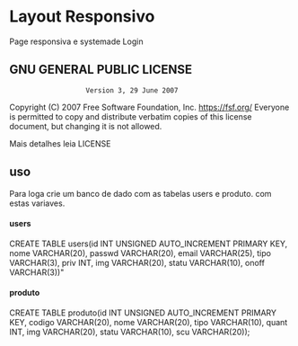 # Layout Responsivo
 Page responsiva e systemade Login

## GNU GENERAL PUBLIC LICENSE
                       Version 3, 29 June 2007

 Copyright (C) 2007 Free Software Foundation, Inc. <https://fsf.org/>
 Everyone is permitted to copy and distribute verbatim copies
 of this license document, but changing it is not allowed.

Mais detalhes leia LICENSE

## uso
Para loga crie um banco de dado com as tabelas users e produto.
com estas variaves.
#### users
CREATE TABLE users(id INT UNSIGNED AUTO_INCREMENT PRIMARY KEY,
			       nome VARCHAR(20),
				   passwd VARCHAR(20),
				   email VARCHAR(25),
				   tipo VARCHAR(3),
				   priv INT,
				   img VARCHAR(20),
				   statu VARCHAR(10),
				   onoff VARCHAR(3))"

#### produto
CREATE TABLE produto(id INT UNSIGNED AUTO_INCREMENT PRIMARY KEY,
					codigo VARCHAR(20),
                    nome VARCHAR(20),
                    tipo VARCHAR(10),
                    quant INT,
                    img VARCHAR(20),
                    statu VARCHAR(10),
                    scu VARCHAR(20));